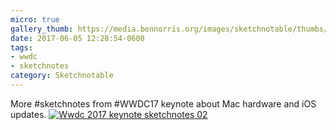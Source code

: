 ```yaml
---
micro: true
gallery_thumb: https://media.bennorris.org/images/sketchnotable/thumbs/wwdc-2017-keynote-sketchnotes-02.jpg
date: 2017-06-05 12:28:54-0600
tags:
- wwdc
- sketchnotes
category: Sketchnotable
---
```


More #sketchnotes from #WWDC17 keynote about Mac hardware and iOS updates. [![Wwdc 2017 keynote sketchnotes 02](https://media.bennorris.org/images/sketchnotable/wwdc-2017/wwdc-2017-keynote-sketchnotes-02.jpg)](https://media.bennorris.org/images/sketchnotable/wwdc-2017/wwdc-2017-keynote-sketchnotes-02.jpg)